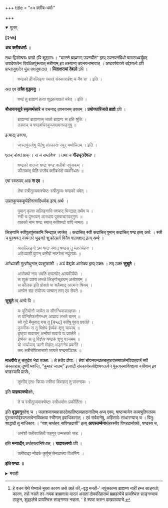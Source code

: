 +++
title = "०५ क्लीब-धर्माः"

+++

<details open><summary>मूलम्</summary>

**[२५७]**

**अथ क्लीबधर्माः ।**

तथा द्विजोत्पन्नः षण्ढो ऽपि शूद्रसमः । “वसन्ते ब्राह्मणम् उपनयीत” इत्य् उपनयनविधौ चमासाध्वर्युवद् उपादेयत्वेन विवक्षितपुंस्त्वात् स्त्रीणाम् इव तस्याप्य् उपनयनाभावात् । अष्टवर्षवाक्ये उद्देश्यत्वे ऽपि प्राप्तानुवादेन पुंस एवानुवादात् । **मिताक्षरायां देवलो** ऽपि ।

> षण्ढको हीनलिङ्गः स्यात् संस्कारार्हश् च नैव सः । इति ।

अत एव **तत्रैव वृद्धमनुः** ।

> षण्ढं तु ब्राह्मणं हत्वा शूद्रहत्याव्रतं चरेत् । इति ।

**बौधायनसूत्रे स्मृत्यर्थसारे** च वचनाद् उपनयनम् उक्तम् । **प्रयोगपारिजाते ब्राह्मे** ऽपि ।

> ब्राह्मण्यां ब्राह्मणाज् जातो ब्राह्मणः स इति श्रुतिः ।  
तस्माच् च षण्ढबधिरकुब्जवामनपङ्गुषु ॥

इत्याद्य् उक्त्वा,

> ध्वस्तपुंस्त्वेषु चैतेषु संस्काराः स्युर् यथोचितम् । इति ।

एतच् चोक्तं प्राक् । स च सप्तविधः । तथा च **गौडधृतदेवलः** ।

> षण्ढको वातजः षण्ढः पण्डः क्लीबो नपुंसकम् ।  
कीलकश् चेति सप्तैव क्लीबभेदो व्यवस्थितः ॥

एषां स्वरूपम् आह **स एव** ।

> तेषां स्त्रीतुल्यवाक्चेष्टः स्त्रीतुल्यः षण्ढको भवेत् ।

उन्नतकुचककूर्पहीनत्वादिधर्मक इत्य् अर्थः ।

> पुमान् कृत्वा सलिङ्गानि पश्चाद् भिन्द्यात् तथैव च ।  
स्त्री च पुम्भावम् आस्थाय पुरुषाचारवद्गुणः ॥  
वातको नाम षण्ढः स्यात् स्त्रीषण्ढो वापि नामतः ॥  


लिङ्गानि स्त्रीपुन्नपुंसकानि भिन्द्यात् त्यजेत् । कदाचित् स्त्री कदाचित् पुमान् कदाचित् षण्ढ इत्य् अर्थः । स्त्री च पुरुषवत् स्त्र्यन्तरं भुङ्क्ते शुक्रोत्सर्गं विनैव वातवशाद् इत्य् अर्थः । 

> असल्लिङ्गो ऽथ षण्ढः स्यात् षण्ढस् तु म्लानमेहनः ।  
अमेध्याशी पुमान् क्लीबो नष्टरेता नपुंसकः ॥

अमेध्याशी मुखमैथुनात् परशुक्राशी । अयं वैद्यके आसेक्य इत्य् उक्तः । तद् उक्तं **सुश्रुते** ।

> आसेक्यो नाम भवति दम्पत्योर् अल्पवीर्ययोः ।  
स शुक्रं प्राश्य लभते लिङ्गोच्छ्रायम् असंशयम् ॥  
स कीलक इति प्रोक्तो यः क्लैब्याद् आत्मनः श्रियम् ।  
अन्येन सह संयोज्य पश्चात् ताम् एव सेवते ॥

**सुश्रुते** त्व् अन्ये पि ।

> यः पूतियोनौ जायेत स सौगन्धिकसञ्ज्ञकः ।  
स योनिशेफसौगन्धम् आघ्राय लभते बलम् ॥  
स्वे गुदे मैथुनाद् यस् तु **[२५८]** स्त्रीषु पुंवत् प्रवर्तते ।  
कुम्भीकः स तु विज्ञेय ईर्ष्यकं शृणु चापरम् ॥  
दृष्ट्वा व्यवायम् अन्येषां व्यवाये यः प्रवर्तते ।  
ईर्ष्यकः स तु विज्ञेयः षण्ढकं शृणु पञ्चमम् ॥  
यो भार्यायाम् ऋतौ मोहाद् अङ्गनेव प्रवर्तते ।  
ततः स्त्रीचेष्टिताचारो जायते षण्ढसञ्ज्ञितः ॥

**माधवीये** तु चतुर्दश भेदा उक्ताः । ते तत्रैव ज्ञेयाः । तेषां चोपनयनव्रतचतुष्टयसमावर्तनविवाहवर्जं सर्वे संस्कारास् तूष्णीं भवन्ति, “कुमारं जातम्” इत्यादौ संस्कार्यरूपोद्देश्यगतत्वेन पुंस्त्वस्याविवक्षया स्त्रीणाम् इव षण्ढस्यापि प्राप्तेः, 

> तूष्णीम् एताः क्रियाः स्त्रीणां विवाहस् तु समन्त्रकः ।

इति **याज्ञवल्क्यो**क्तेः,

> ते च स्त्रीतुल्यवाक्चेष्टाः स्त्रीधर्माणः प्रकीर्तिताः ।

इति **वृद्धमनू**क्तेश् च । जलाशयागमप्रासाददेवप्रतिष्ठामहादानादिष्व् अप्य् एवम्, षाष्ठन्यायेन कामश्रुतिगतस्य पुंस्त्वस्योद्देश्यगतत्वेनाविवक्षया स्त्रीणाम् इवाधिकारात् । एवं सर्वदानेषु, अहिंसादेः साधारण्याच् च । पितुः श्राद्धादौ तु नाधिकारः । “यश् चार्थहरः सपिण्डदायी” इत्य् **आपस्तम्बेना**र्थहरस्यैव पिण्डदानोक्तेः, षण्ढस्य च,

> अनंशौ क्लीबपतितौ पङ्गुर् उन्मत्तको जडः ।

इति **मन्वाद्यैर्** अर्थहरत्वनिषेधात् । **याज्ञवल्क्यो** ऽपि ।

> क्लीबाद्या नोदकं कुर्युस् तेनाव्रात्या विधर्मिणः । 

**इति षण्ढाः ॥**
</details> 

<details><summary>मराठी</summary>

आतां क्लीवां-( नपुंसका )चे धर्म साङ्गतो. 

जसे कुण्डगोलक शूद्रसम, तसेच द्विजोत्पन्न नपुंसकही शूदतुल्य आहेत. ह्मणूनच त्याम्स उपनयनादि संस्कार नाहीत. कारण,-" वसम्त ऋतूम्त ब्राह्मणाचे उपनयन करावें." या उ पनयनविधीम्त जसे-" चमसाध्वर्गीस वरांव.' या वाक्याम्त उपादेयत्वेकरून, अध्वर्युशब्द पुल्लिङ्गी असल्यावरून घुम्त्व विवक्षित आहे; तद्वत् पूर्वोक्त उपनयनविधीन्त--'ब्राह्मणम्' या पुल्लिङ्गनिर्देशाने घुम्त्व विवक्षित असल्यामुळे तद्भिन्न त्रियाञ्चे जमें होत नाही तसम्च न पुंसकाञ्चेही उपनयन होत नाही. तसेच, “ ८ वर्षाञ्च्या ब्राह्मगा, उपनयन करावें." या वाक्याम्त उद्देश्यत्व असतांहि प्राप्तानुवाकरून पुरुषत्वाचाच अनुवाद केला आहे. व मि ताक्षरेम्त देवल ह्मणतो की,-"नपुंसक व हीनलिङ्ग (हिजडा) हे गम्ङ्कारास योग्य नाहीत." ह्मणूनच, त्याच मिताक्षरत वृद्धमनु ह्मणतो-“ ब्राह्मणापासून झालेला नपुंसक मारल्याम दोपपरिहारार्थ शूद्रहत्येचे प्रायश्चित्त करावें[^१]." बान्धायनमूत्राम्त व स्मृत्यर्थसाराम्त " त्यांस, उपनयनविधायक वचन आहे ह्मणून, ते करावे,” असं माङ्गितले आहे.

[^१]: हे वचन येथे घेण्याचे मुख्य कारण असे आहे की,-वृद्ध मनही-' नपुंसकाम्य ब्राह्मण्य नाहीं हम्च साङ्गतो; कारण, तसे नसते तर-नमक ब्राह्मणास मारलं असतां दोपपरिहारार्थ ब्रह्महत्येचे प्रायश्चित्त साङ्गण्याचं टाकुन, शुद्रहलेचे प्रायश्चित्त साङ्गणार नव्हता. ' हे स्पष्ट करुन दाखवावयाचे.

प्रयोगपारिजाताम्त ब्राह्मपुराणान्न--" ब्राह्मणीचठायीं ब्राह्मणापासून झालेल्यास ब्राह्मण ह्मणावं अशी श्रुति आहे. ह्मणून-नपुंसक, बहिरा, कुबडा, गिड्डा, पाङ्गळा, " इत्यादि सा गून,-" पूर्वी पुरुषत्व असून कालान्तरीं तं नष्ट झालेला, या मवास यथायोग्य संस्कार होतात," असं साङ्गितले आहे; हे आमा पूर्वीच साङ्गितले आहे. अम नपुंसक किती प्रकारचे आहेत याविषयीं गोडान्नी घेतलेले देवलवचन अम्मं आहे की-" षण्ढक, वातज, षण्ढ, पण्ड, क्लीव, नपुम्मक आणि कीटक असे नपुंसकाचे ७ भेद आहेत." याञ्ची निरनिराळी लक्षणे तोच साङ्गतो-" या ७ नपुंसकाम्त स्त्रीसारखें भाषण व चेष्टा करणारा स्त्रीच्या आका राचा ह्मणजे-स्तन उम्च असून कोपराचे अग्र न दिसणे, उरावर केश नसणे इ० स्त्रीलक्ष णाच्या नपुंसकास षण्ढक ह्मणावें १, जो स्त्री, पुरुष आणि नपुंसक लिङ्गाचा त्याग करील; ह्मणजे कधी स्त्री, कधी पुरुष व कधी नपुंसक होईल व जशी स्त्री पुरुषत्व स्वीकारून रेत त्यागावाञ्चून वायुसामर्थ्याने दुसऱ्या स्त्रीस भोगते तसे करणारा, त्यास वातज, वातक किंवा स्त्रीपम्ढ असें ह्मणावें २, असल्लिङ्ग ह्मणजे मुळीच ज्यास इन्द्रिय नाहीं तो पम्ढ ३, व निर्जीव इन्द्रियाचा तो पण्ड ४, मुखमैथुन करून घेऊन परवीर्य भक्षणारा तो क्लीब , ज्याचे रेत नष्ट झाले असेल व ज्यास इन्द्रिय असून वीर्य नाहीं तो नपुंसक ६.” पूर्वोक्त क्लीवास वैद्यशास्त्राम्त आसेक्य असे झटले आहे. त्याविषयीं सुश्रुतनामक वैद्यग्रन्थाम्त असे साङ्गि तले आहे की-" अल्पवीर्य स्त्रीपुरुषाम्पासून, आसेक्यनामक नपुंसक होतो. त्यास रेत प्राशनानं निःसंशय इन्द्रियचेतना होते." " जो नपुंसकत्वास्तव स्वस्त्रीशी दुसन्याचा संयोग करून नन्तर तिचा उपभोग करितो त्यास कीलक असें ह्मणतात ७, ” असे आहे. मु श्रुताम्त तर, नपुंसकाचे अन्यहि कित्येक भेद साङ्गितले आहेत. ते-" जो दुर्गधियुक्त यो नीत उत्पन्न होतो, त्यास सौगन्धिक ह्मणतात, व तो स्त्रीसम्भोग-काली तिच्या योनीचा वास घेउन बलाढ्य होतो २, जो पूर्वी आपल्या पश्चिमद्वाराम्त अन्य पुरुषाकडून मैथुन करवून, मग स्त्रीचे ठायीं पुरुषासारखा सम्भोगास प्रवृत्त होतो, त्यास कुम्भिक असें ह्मण तात ३, जो अन्य स्त्रीपुरुषाञ्चें मैथुन पाहून, ईयेने आपण तसे करण्यास प्रवृत्त होतो त्यास ईर्ण्यक ह्मणतात ४, जो मोहानें ऋतुकाली स्त्रीचे ठायी स्त्रीवत् व्यवहार करितो; तो त्यामुळे स्त्रीवत् चेष्टा करणारा असा षण्ढक नांवाचा होतो ५.” असे पूर्वी सां गितलेल्या आसेक्यासह पाम्च भद साङ्गितले आहेत. पराशरमाधवीयाम्त १४ भेद साङ्गि तले आहेत. ते तेथेच पहाव. अशा नपुंसकांस-उपनयन, महानाम्न्यादि ४ व्रतेम्, समाव र्तन व विवाह यांवाञ्चून सर्व संस्कार वैदिक व पौराणमन्त्ररहित, तूष्णीं करावे. कारण, " उत्पन्न झालेल्या पुत्रास संस्कृत करावा, '' इत्यादि वाक्याम्त संस्कार्यरूप उद्देश्यगत त्वाने पुंस्त्वाच्या अविवक्षेनें स्त्रीसारखी नपुंसकासहि जातकर्मादि संस्काराची प्राप्ति आहे. तसञ्च-" ह्या क्रिया स्त्रियाम्स तूष्णी व विवाह समन्त्रक करावा.' अशी याज्ञवल्क्योक्ति आहे. व " ते हे नपुंसक स्त्रियांसारखे भाषण व चेष्टा करणारे अतएव स्त्रीधर्मेच आ हेत,' अशी वृद्धमनूक्ति आहे ह्मणून. विहिरी इत्यादि जलाशय करणे, आगमोक्त करेम्, देवालय बान्धणे, देवस्थापन, तुलादि महादाने, इत्यादिकांविषयी पूर्ववत् अधि कार आहे. कारण पष्ठाध्यायस्थ न्यायानें-" स्वर्ग इच्छिणान्याने ज्योतिष्टोम यज्ञ करावा." इ० श्रुतीम्त असलेल्या पुरुषत्वाची उद्देश्यगतत्वेकरून, विवक्षा नसल्याव रून, स्त्रियाञ्चे परी नपुंसकादिकांसही अधिकार आहे. असाच सर्व दानांविषयी आहे. अहिंसादि धर्म सर्वाम्स साधारण आहेत. तरी, पितृश्राद्धादिकाञ्चा तर अ धिकार नाही. कारण, “जो बापाचे द्रव्य वेणारा असेल, त्याने त्यास पिण्ड द्यावा, '' असें आपस्तंवाने द्रव्य घेणारामच श्राद्ध करण्याचा अधिकार साङ्गितला आहे, व नपुंसकास-" नपुंसक व पतित, पाङ्गळा, उन्मत्त, व जड हे पितृद्रव्याचे अधि. कारी होत नाहीत.-' इत्यादि वचनान्नी मन्वादि धर्मशास्त्रकर्त्यान्नी दायाधिकारित्वाचा निषेध केला आहे. याज्ञवल्क्यही असेच ह्मणतो की,-" नपुंसक, चोर, ब्रात्य, धर्मभ्रष्ट यान्नी पित्रादिकाञ्चे उदकदान व पिण्डदान इत्यादि करूं नये." 

इति षण्ढादिनिर्णयः ॥ 
</details>